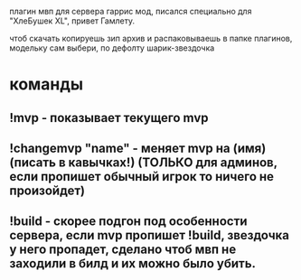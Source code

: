 плагин мвп для сервера гаррис мод, писался специально для "ХлеБушек XL", привет Гамлету.

чтоб скачать копируешь зип архив и распаковываешь в папке плагинов, модельку сам выбери, по дефолту шарик-звездочка

# команды
## !mvp - показывает текущего mvp
## !changemvp "name" - меняет mvp на (имя) (писать в кавычках!) (ТОЛЬКО для админов, если пропишет обычный игрок то ничего не произойдет)
## !build - скорее подгон под особенности сервера, если mvp пропишет !build, звездочка у него пропадет, сделано чтоб мвп не заходили в билд и их можно было убить.
